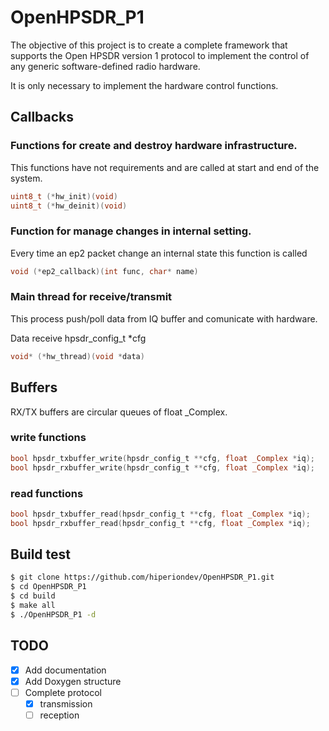 # OpenHPSDR_P1
The objective of this project is to create a complete framework that supports the Open HPSDR version 1 protocol to implement the control of any generic software-defined radio hardware.

It is only necessary to implement the hardware control functions.

## Callbacks

### Functions for create and destroy hardware infrastructure.

This functions have not requirements and are called at start and end of the system.
```c
uint8_t (*hw_init)(void)
uint8_t (*hw_deinit)(void)
```

### Function for manage changes in internal setting.

Every time an ep2 packet change an internal state this function is called
```c
void (*ep2_callback)(int func, char* name)
```

### Main thread for receive/transmit

This process push/poll data from IQ buffer and comunicate with hardware.

Data receive hpsdr_config_t *cfg
```c
void* (*hw_thread)(void *data)
```

## Buffers

RX/TX buffers are circular queues of float _Complex.

### write functions
```c
bool hpsdr_txbuffer_write(hpsdr_config_t **cfg, float _Complex *iq);
bool hpsdr_rxbuffer_write(hpsdr_config_t **cfg, float _Complex *iq);
```

### read functions
```c
bool hpsdr_txbuffer_read(hpsdr_config_t **cfg, float _Complex *iq);
bool hpsdr_rxbuffer_read(hpsdr_config_t **cfg, float _Complex *iq);
```

## Build test
```bash
$ git clone https://github.com/hiperiondev/OpenHPSDR_P1.git
$ cd OpenHPSDR_P1
$ cd build
$ make all
$ ./OpenHPSDR_P1 -d
```

## TODO
* [x] Add documentation
* [x] Add Doxygen structure
* [ ] Complete protocol
   * [x] transmission
   * [ ] reception
